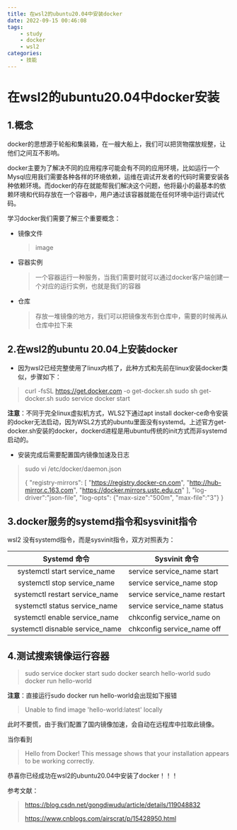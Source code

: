 ```yaml
---
title: 在wsl2的ubuntu20.04中安装docker
date: 2022-09-15 00:46:08
tags:
	- study
	- docker
	- wsl2
categories:
	- 技能
---
```

# 在wsl2的ubuntu20.04中docker安装

## 1.概念

docker的思想源于轮船和集装箱，在一艘大船上，我们可以把货物摆放规整，让他们之间互不影响。

docker主要为了解决不同的应用程序可能会有不同的应用环境，比如运行一个Mysql应用我们需要各种各样的环境依赖，运维在调试开发者的代码时需要安装各种依赖环境。而docker的存在就能帮我们解决这个问题，他将最小的最基本的依赖环境和代码存放在一个容器中，用户通过该容器就能在任何环境中运行调试代码。

学习docker我们需要了解三个重要概念：

* 镜像文件

  >image

* 容器实例

  > 一个容器运行一种服务，当我们需要时就可以通过docker客户端创建一个对应的运行实例，也就是我们的容器

* 仓库

  > 存放一堆镜像的地方，我们可以把镜像发布到仓库中，需要的时候再从仓库中拉下来

## 2.在wsl2的ubuntu 20.04上安装docker

* 因为wsl2已经完整使用了linux内核了，此种方式和先前在linux安装docker类似，步骤如下：

> curl -fsSL https://get.docker.com -o get-docker.sh
> sudo sh get-docker.sh
> sudo service docker start

**注意**：不同于完全linux虚拟机方式，WLS2下通过apt install docker-ce命令安装的docker无法启动，因为WSL2方式的ubuntu里面没有systemd。上述官方get-docker.sh安装的docker，dockerd进程是用ubuntu传统的init方式而非systemd启动的。

* 安装完成后需要配置国内镜像加速及日志

> sudo vi /etc/docker/daemon.json
>
> {
>   "registry-mirrors": [
>       "https://registry.docker-cn.com",
>       "http://hub-mirror.c.163.com",
>       "https://docker.mirrors.ustc.edu.cn"
>   ],
>   "log-driver":"json-file",
>   "log-opts": {"max-size":"500m", "max-file":"3"}
> }

## 3.docker服务的systemd指令和sysvinit指令

wsl2 没有systemd指令，而是sysvinit指令，双方对照表为：

|          Systemd 命令           | Sysvinit 命令                |
| :-----------------------------: | ---------------------------- |
|  systemctl start service_name   | service service_name start   |
|   systemctl stop service_name   | service service_name stop    |
| systemctl restart service_name  | service service_name restart |
|  systemctl status service_name  | service service_name status  |
|  systemctl enable service_name  | chkconfig service_name on    |
| systemctl disnable service_name | chkconfig service_name off   |

## 4.测试搜索镜像运行容器

>sudo service docker start
>sudo docker search hello-world
>sudo docker run hello-world

**注意**：直接运行sudo docker run hello-world会出现如下报错

> Unable to find image 'hello-world:latest' locally

此时不要慌，由于我们配置了国内镜像加速，会自动在远程库中拉取此镜像。

当你看到

>Hello from Docker!
>This message shows that your installation appears to be working correctly.

恭喜你已经成功在wsl2的ubuntu20.04中安装了docker！！！

参考文献：

> https://blog.csdn.net/gongdiwudu/article/details/119048832
>
> https://www.cnblogs.com/airscrat/p/15428950.html